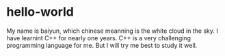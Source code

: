 # hello-world

My name is baiyun, which chinese meanning is the white cloud in the sky.
I have learnint C++ for nearly one years. C++ is a very challenging programming language for me.
But I will try me best to study it well.

